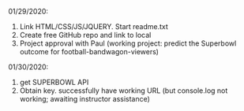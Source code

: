01/29/2020: 
1. Link HTML/CSS/JS/JQUERY. Start readme.txt
2. Create free GitHub repo and link to local
3. Project approval with Paul (working project: predict the Superbowl outcome for football-bandwagon-viewers)

01/30/2020:
1. get SUPERBOWL API
2. Obtain key. successfully have working URL (but console.log not working; awaiting instructor assistance)